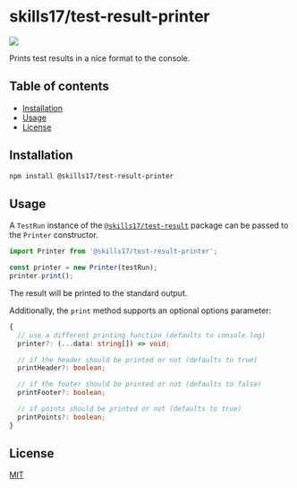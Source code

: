 # skills17/test-result-printer

<img src="https://cyrilwanner.github.io/packages/skills17/test-result-printer/assets/output-preview.png" align="center">

Prints test results in a nice format to the console.

## Table of contents

- [Installation](#installation)
- [Usage](#usage)
- [License](#license)

## Installation

```bash
npm install @skills17/test-result-printer
```

## Usage

A `TestRun` instance of the [`@skills17/test-result`](https://github.com/skills17/test-result) package can be passed to the `Printer` constructor.

```typescript
import Printer from '@skills17/test-result-printer';

const printer = new Printer(testRun);
printer.print();
```

The result will be printed to the standard output.

Additionally, the `print` method supports an optional options parameter:

```typescript
{
  // use a different printing function (defaults to console.log)
  printer?: (...data: string[]) => void;

  // if the header should be printed or not (defaults to true)
  printHeader?: boolean;

  // if the footer should be printed or not (defaults to false)
  printFooter?: boolean;

  // if points should be printed or not (defaults to true)
  printPoints?: boolean;
}
```

## License

[MIT](https://github.com/skills17/test-result-printer/blob/master/LICENSE)
